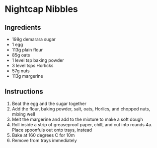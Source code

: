 # Nightcap Nibbles

## Ingredients

* 198g demarara sugar
* 1 egg
* 113g plain flour
* 85g oats
* 1 level tsp baking powder
* 3 level tsps Horlicks
* 57g nuts
* 113g margerine

## Instructions

1. Beat the egg and the sugar together
2. Add the flour, baking powder, salt, oats, Horlics, and chopped nuts, mixing well
3. Melt the margerine and add to the mixture to make a soft dough
4. Roll inside a strip of greaseproof paper, chill, and cut into rounds
4a. Place spoonfuls out onto trays, instead
5. Bake at 160 degrees C for 10m
6. Remove from trays immediately
